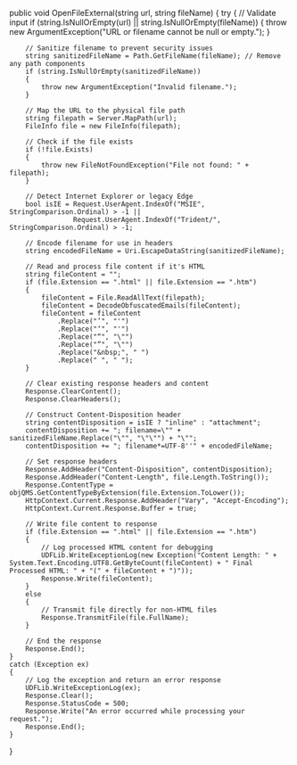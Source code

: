 public void OpenFileExternal(string url, string fileName)
{
    try
    {
        // Validate input
        if (string.IsNullOrEmpty(url) || string.IsNullOrEmpty(fileName))
        {
            throw new ArgumentException("URL or filename cannot be null or empty.");
        }

        // Sanitize filename to prevent security issues
        string sanitizedFileName = Path.GetFileName(fileName); // Remove any path components
        if (string.IsNullOrEmpty(sanitizedFileName))
        {
            throw new ArgumentException("Invalid filename.");
        }

        // Map the URL to the physical file path
        string filepath = Server.MapPath(url);
        FileInfo file = new FileInfo(filepath);

        // Check if the file exists
        if (!file.Exists)
        {
            throw new FileNotFoundException("File not found: " + filepath);
        }

        // Detect Internet Explorer or legacy Edge
        bool isIE = Request.UserAgent.IndexOf("MSIE", StringComparison.Ordinal) > -1 || 
                    Request.UserAgent.IndexOf("Trident/", StringComparison.Ordinal) > -1;

        // Encode filename for use in headers
        string encodedFileName = Uri.EscapeDataString(sanitizedFileName);

        // Read and process file content if it's HTML
        string fileContent = "";
        if (file.Extension == ".html" || file.Extension == ".htm")
        {
            fileContent = File.ReadAllText(filepath);
            fileContent = DecodeObfuscatedEmails(fileContent);
            fileContent = fileContent
                .Replace("’", "'")
                .Replace("‘", "'")
                .Replace("“", "\"")
                .Replace("”", "\"")
                .Replace("&nbsp;", " ")
                .Replace(" ", " ");
        }

        // Clear existing response headers and content
        Response.ClearContent();
        Response.ClearHeaders();

        // Construct Content-Disposition header
        string contentDisposition = isIE ? "inline" : "attachment";
        contentDisposition += "; filename=\"" + sanitizedFileName.Replace("\"", "\"\"") + "\"";
        contentDisposition += "; filename*=UTF-8''" + encodedFileName;

        // Set response headers
        Response.AddHeader("Content-Disposition", contentDisposition);
        Response.AddHeader("Content-Length", file.Length.ToString());
        Response.ContentType = objQMS.GetContentTypeByExtension(file.Extension.ToLower());
        HttpContext.Current.Response.AddHeader("Vary", "Accept-Encoding");
        HttpContext.Current.Response.Buffer = true;

        // Write file content to response
        if (file.Extension == ".html" || file.Extension == ".htm")
        {
            // Log processed HTML content for debugging
            UDFLib.WriteExceptionLog(new Exception("Content Length: " + System.Text.Encoding.UTF8.GetByteCount(fileContent) + " Final Processed HTML: " + "(" + fileContent + ")"));
            Response.Write(fileContent);
        }
        else
        {
            // Transmit file directly for non-HTML files
            Response.TransmitFile(file.FullName);
        }

        // End the response
        Response.End();
    }
    catch (Exception ex)
    {
        // Log the exception and return an error response
        UDFLib.WriteExceptionLog(ex);
        Response.Clear();
        Response.StatusCode = 500;
        Response.Write("An error occurred while processing your request.");
        Response.End();
    }
}